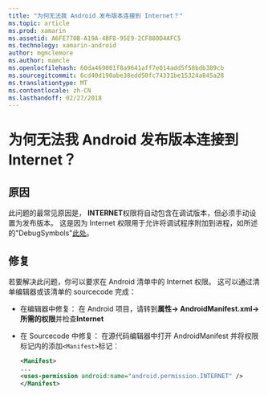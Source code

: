 ```yaml
---
title: "为何无法我 Android 发布版本连接到 Internet？"
ms.topic: article
ms.prod: xamarin
ms.assetid: A6FE770B-A19A-4BF8-95E9-2CF880D4AFC5
ms.technology: xamarin-android
author: mgmclemore
ms.author: mamcle
ms.openlocfilehash: 60da469001f8a9641aff7e014add5f58bdb389cb
ms.sourcegitcommit: 6cd40d190abe38edd50fc74331be15324a845a28
ms.translationtype: MT
ms.contentlocale: zh-CN
ms.lasthandoff: 02/27/2018
---
```

# <a name="why-cant-my-android-release-build-connect-to-the-internet"></a>为何无法我 Android 发布版本连接到 Internet？

## <a name="cause"></a>原因

此问题的最常见原因是， **INTERNET**权限将自动包含在调试版本，但必须手动设置为发布版本。 这是因为 Internet 权限用于允许将调试程序附加到进程，如所述的"DebugSymbols"[此处](~/android/deploy-test/building-apps/build-process.md)。


## <a name="fix"></a>修复

若要解决此问题，你可以要求在 Android 清单中的 Internet 权限。 这可以通过清单编辑器或该清单的 sourcecode 完成：

-   在编辑器中修复： 在 Android 项目，请转到**属性-> AndroidManifest.xml-> 所需的权限**并检查**Internet**

-   在 Sourcecode 中修复： 在源代码编辑器中打开 AndroidManifest 并将权限标记内的添加`<Manifest>`标记：

    ```xml
    <Manifest>
    ...
    <uses-permission android:name="android.permission.INTERNET" />
    </Manifest>
    ```
